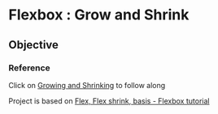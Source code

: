 # Flexbox : Grow and Shrink

## Objective

### Reference
Click on [Growing and Shrinking](https://www.theodinproject.com/lessons/foundations-growing-and-shrinking) to follow along

Project is based on [Flex, Flex shrink, basis - Flexbox tutorial](https://scrimba.com/learn/flexbox/flex-grow-shrink-basis-flexbox-tutorial-ck6L7fv)

